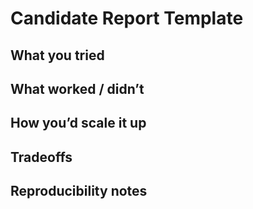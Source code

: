 # Candidate Report Template

## What you tried

## What worked / didn’t

## How you’d scale it up

## Tradeoffs

## Reproducibility notes